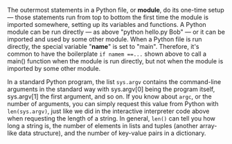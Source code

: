 The outermost statements in a Python file, or **module**, do its one-time setup — those statements run from top to bottom the first time the module is imported somewhere, setting up its variables and functions. A Python module can be run directly — as above "python hello.py Bob" — or it can be imported and used by some other module. When a Python file is run directly, the special variable "__name__" is set to "main". Therefore, it's common to have the boilerplate `if namem ==...` shown above to call a main() function when the module is run directly, but not when the module is imported by some other module.

In a standard Python program, the list `sys.argv` contains the command-line arguments in the standard way with sys.argv[0] being the program itself, sys.argv[1] the first argument, and so on. If you know about `argc`, or the number of arguments, you can simply request this value from Python with `len(sys.argv)`, just like we did in the interactive interpreter code above when requesting the length of a string. In general, `len()` can tell you how long a string is, the number of elements in lists and tuples (another array-like data structure), and the number of key-value pairs in a dictionary.
